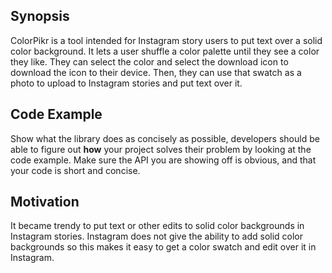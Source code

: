 ## Synopsis

ColorPikr is a tool intended for Instagram story users to put text over a solid color background. It lets a user shuffle a color palette until they see a color they like. They can select the color and select the download icon to download the icon to their device. Then, they can use that swatch as a photo to upload to Instagram stories and put text over it.

## Code Example

Show what the library does as concisely as possible, developers should be able to figure out **how** your project solves their problem by looking at the code example. Make sure the API you are showing off is obvious, and that your code is short and concise.

## Motivation

It became trendy to put text or other edits to solid color backgrounds in Instagram stories. Instagram does not give the ability to add solid color backgrounds so this makes it easy to get a color swatch and edit over it in Instagram.